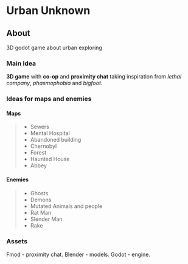 # Urban Unknown
## About
3D godot game about urban exploring

### Main Idea
**3D game** with **co-op** and **proximity chat** taking inspiration from *lethal company*, *phasmophobia* and *bigfoot*.

### Ideas for maps and enemies
#### Maps
> * Sewers
> * Mental Hospital
> * Abandoned building
> * Chernobyl
> * Forest
> * Haunted House
> * Abbey
#### Enemies
> * Ghosts
> * Demons
> * Mutated Animals and people
> * Rat Man
> * Slender Man
> * Rake

### Assets
Fmod - proximity chat.
Blender - models.
Godot - engine.
